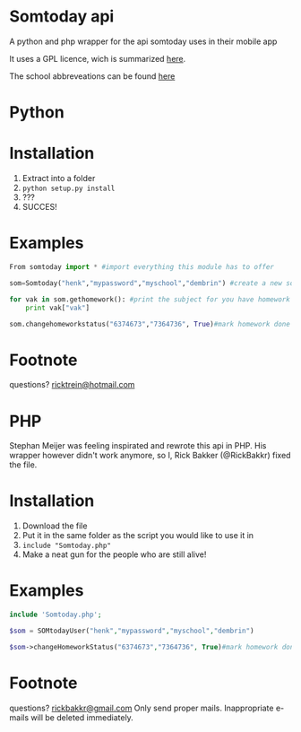 Somtoday api
============

A python and php wrapper for the api somtoday uses in their mobile app

It uses a GPL licence, wich is summarized [here](http://choosealicense.com/licenses/gpl-2.0/).

The school abbreveations can be found [here](http://servers.somtoday.nl)

Python
===========

Installation
============
1. Extract into a folder
2. ``python setup.py install``
3. ???
4. SUCCES!

Examples
===========
```python
From somtoday import * #import everything this module has to offer

som=Somtoday("henk","mypassword","myschool","dembrin") #create a new somtoday object

for vak in som.gethomework(): #print the subject for you have homework for in the coming 2 weeks.
    print vak["vak"]

som.changehomeworkstatus("6374673","7364736", True)#mark homework done
```
Footnote
=======
questions? ricktrein@hotmail.com

PHP
=========
Stephan Meijer was feeling inspirated and rewrote this api in PHP.
His wrapper however didn't work anymore, so I, Rick Bakker (@RickBakkr) fixed the file.

Installation
============
1. Download the file
2. Put it in the same folder as the script you would like to use it in
3. ``include "Somtoday.php"``
4. Make a neat gun for the people who are still alive!

Examples
===========
```PHP
include 'Somtoday.php';

$som = SOMtodayUser("henk","mypassword","myschool","dembrin")

$som->changeHomeworkStatus("6374673","7364736", True)#mark homework done
```

Footnote
=========
questions? rickbakkr@gmail.com
Only send proper mails. Inappropriate e-mails will be deleted immediately.
